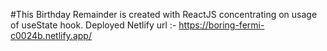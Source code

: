 #This Birthday Remainder is created with ReactJS concentrating on usage of useState hook.
Deployed Netlify url :- 
https://boring-fermi-c0024b.netlify.app/
